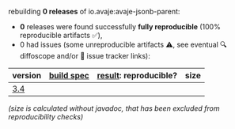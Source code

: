 rebuilding **0 releases** of io.avaje:avaje-jsonb-parent:
- **0** releases were found successfully **fully reproducible** (100% reproducible artifacts :white_check_mark:),
- 0 had issues (some unreproducible artifacts :warning:, see eventual :mag: diffoscope and/or :memo: issue tracker links):

| version | [build spec](/BUILDSPEC.md) | [result](https://reproducible-builds.org/docs/jvm/): reproducible? | size |
| -- | --------- | ------ | -- |
| [3.4](https://central.sonatype.com/artifact/io.avaje/avaje-jsonb-parent/3.4/pom) | | | |

<i>(size is calculated without javadoc, that has been excluded from reproducibility checks)</i>
